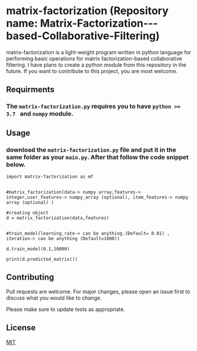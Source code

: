 # matrix-factorization (Repository name: Matrix-Factorization---based-Collaborative-Filtering)

matrix-factorization is a light-weight program written in python language for performing basic operations for matrix factorization-based collaborative filtering. I have plans to create a python module from this repository in the future. If you want to contribute to this project, you are most welcome. 

## Requirments
### The ```matrix-factorization.py``` requires you to have ```python >= 3.7 ``` and ```numpy``` module. 

## Usage
### download the ```matrix-factorization.py``` file and put it in the same folder as your ```main.py```. After that follow the code snippet below.

```
import matrix-factorization as mf


#matrix_factorization(data-> numpy array,features-> integer,user_features-> numpy_array (optional), item_features-> numpy array (optional) )

#creating object 
d = matrix_factorization(data,features)


#train_model(learning_rate-> can be anything.(Default= 0.01) , iteration-> can be anything (Default=1000))

d.train_model(0.1,10000)

print(d.predicted_matrix())

```

## Contributing
Pull requests are welcome. For major changes, please open an issue first to discuss what you would like to change.

Please make sure to update tests as appropriate.

## License
[MIT](https://choosealicense.com/licenses/mit/)
